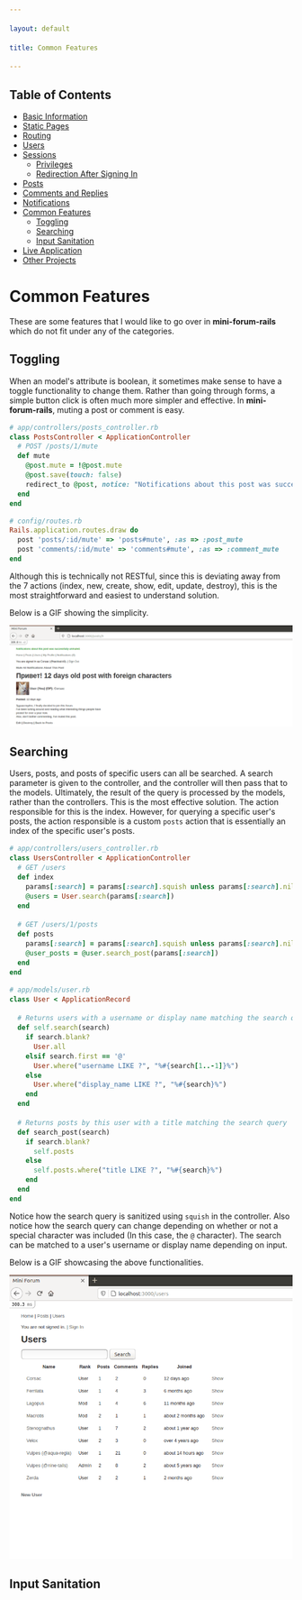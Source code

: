 ```yaml
---

layout: default

title: Common Features

---
```


## Table of Contents
- [Basic Information](./)
- [Static Pages](./static-pages)
- [Routing](./routing)
- [Users](./users)
- [Sessions](./sessions)
  - [Privileges](#privileges)
  - [Redirection After Signing In](#redirection-after-signing-in)
- [Posts](./posts)
- [Comments and Replies](./comments-replies)
- [Notifications](./notifications)
- [Common Features](./common-features)
  - [Toggling](#toggling)
  - [Searching](#searching)
  - [Input Sanitation](#input-sanitation)
- [Live Application](./live)
- [Other Projects](https://schwarzer-vulpecula.github.io)

# Common Features

These are some features that I would like to go over in **mini-forum-rails** which do not fit under any of the categories.

## Toggling

When an model's attribute is boolean, it sometimes make sense to have a toggle functionality to change them. Rather than going through forms, a simple button click is often much more simpler and effective. In **mini-forum-rails**, muting a post or comment is easy.

```ruby
# app/controllers/posts_controller.rb
class PostsController < ApplicationController
  # POST /posts/1/mute
  def mute
    @post.mute = !@post.mute
    @post.save(touch: false)
    redirect_to @post, notice: "Notifications about this post was successfully #{@post.mute ? 'muted' : 'unmuted'}."
  end
end
```

```ruby
# config/routes.rb
Rails.application.routes.draw do
  post 'posts/:id/mute' => 'posts#mute', :as => :post_mute
  post 'comments/:id/mute' => 'comments#mute', :as => :comment_mute
end
```

Although this is technically not RESTful, since this is deviating away from the 7 actions (index, new, create, show, edit, update, destroy), this is the most straightforward and easiest to understand solution.

Below is a GIF showing the simplicity.

![Toggling Mute](./toggling-mute.gif)

## Searching

Users, posts, and posts of specific users can all be searched. A search parameter is given to the controller, and the controller will then pass that to the models. Ultimately, the result of the query is processed by the models, rather than the controllers. This is the most effective solution. The action responsible for this is the index. However, for querying a specific user's posts, the action responsible is a custom `posts` action that is essentially an index of the specific user's posts.

```ruby
# app/controllers/users_controller.rb
class UsersController < ApplicationController
  # GET /users
  def index
    params[:search] = params[:search].squish unless params[:search].nil?
    @users = User.search(params[:search])
  end

  # GET /users/1/posts
  def posts
    params[:search] = params[:search].squish unless params[:search].nil?
    @user_posts = @user.search_post(params[:search])
  end
end
```

```ruby
# app/models/user.rb
class User < ApplicationRecord

  # Returns users with a username or display name matching the search query, depending if '@' was included in the front or not
  def self.search(search)
    if search.blank?
      User.all
    elsif search.first == '@'
      User.where("username LIKE ?", "%#{search[1..-1]}%")
    else
      User.where("display_name LIKE ?", "%#{search}%")
    end
  end

  # Returns posts by this user with a title matching the search query
  def search_post(search)
    if search.blank?
      self.posts
    else
      self.posts.where("title LIKE ?", "%#{search}%")
    end
  end
end
```

Notice how the search query is sanitized using `squish` in the controller. Also notice how the search query can change depending on whether or not a special character was included (In this case, the `@` character). The search can be matched to a user's username or display name depending on input.

Below is a GIF showcasing the above functionalities.

![Searching Users](./searching-users.gif)

## Input Sanitation
